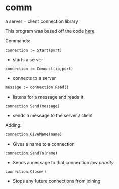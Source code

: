 # comm
a server + client connection library

This program was based off the code [here](https://systembash.com/a-simple-go-tcp-server-and-tcp-client/).

Commands:

`connection := Start(port)`
 + starts a server
 
`connection := Connect(ip,port)`
 + connects to a server
 
`message := connection.Read()`
 + listens for a message and reads it
 
`connection.Send(message)`
 + sends a message to the server / client

Adding:

`connection.GiveName(name)`
+ Gives a name to a connection

`connection.SendTo(name)`
+ Sends a message to that connection *low priority*

`connection.Close()`
+ Stops any future connections from joining
